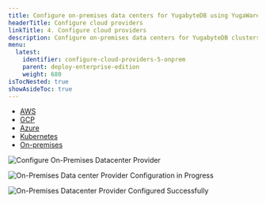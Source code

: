 ```yaml
---
title: Configure on-premises data centers for YugabyteDB using YugaWare
headerTitle: Configure cloud providers
linkTitle: 4. Configure cloud providers
description: Configure on-premises data centers for YugabyteDB clusters using the YugaWare Admin Console
menu:
  latest:
    identifier: configure-cloud-providers-5-onprem
    parent: deploy-enterprise-edition
    weight: 680
isTocNested: true
showAsideToc: true
---
```


<ul class="nav nav-tabs-alt nav-tabs-yb">

  <li >
    <a href="/latest/deploy/enterprise-edition/configure-cloud-providers/aws" class="nav-link">
      <i class="fab fa-aws"></i>
      AWS
    </a>
  </li>

  <li >
    <a href="/latest/deploy/enterprise-edition/configure-cloud-providers/aws" class="nav-link">
      <i class="fab fa-google" aria-hidden="true"></i>
      GCP
    </a>
  </li>

  <li >
    <a href="/latest/deploy/enterprise-edition/configure-cloud-providers/aws" class="nav-link">
      <i class="icon-azure" aria-hidden="true"></i>
      Azure
    </a>
  </li>

  <li >
    <a href="/latest/deploy/enterprise-edition/configure-cloud-providers/aws" class="nav-link">
      <i class="fas fa-cubes" aria-hidden="true"></i>
      Kubernetes
    </a>
  </li>

  <li >
    <a href="/latest/deploy/enterprise-edition/configure-cloud-providers/aws" class="nav-link active">
      <i class="fas fa-building"></i>
      On-premises
    </a>
  </li>

</ul>

![Configure On-Premises Datacenter Provider](/images/ee/onprem/configure-onprem-1.png)

![On-Premises Data center Provider Configuration in Progress](/images/ee/onprem/configure-onprem-2.png)

![On-Premises Datacenter Provider Configured Successfully](/images/ee/onprem/configure-onprem-3.png)
